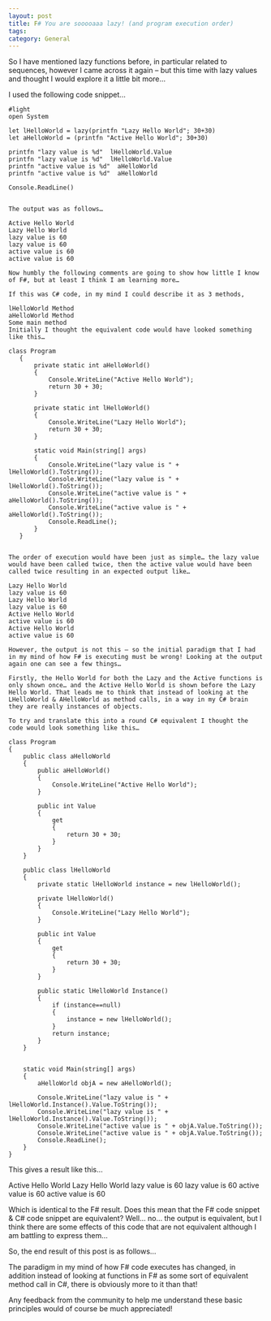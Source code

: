 ```yaml
---
layout: post
title: F# You are sooooaaa lazy! (and program execution order)
tags: 
category: General
---
```

So I have mentioned lazy functions before, in particular related to sequences, however I came across it again – but this time with lazy values and thought I would explore it a little bit more…

I used the following code snippet…

~~~
#light
open System

let lHelloWorld = lazy(printfn "Lazy Hello World"; 30+30)
let aHelloWorld = (printfn "Active Hello World"; 30+30)

printfn "lazy value is %d"  lHelloWorld.Value 
printfn "lazy value is %d"  lHelloWorld.Value
printfn "active value is %d"  aHelloWorld
printfn "active value is %d"  aHelloWorld

Console.ReadLine()
 

The output was as follows…

Active Hello World 
Lazy Hello World 
lazy value is 60 
lazy value is 60 
active value is 60 
active value is 60

Now humbly the following comments are going to show how little I know of F#, but at least I think I am learning more…

If this was C# code, in my mind I could describe it as 3 methods,

lHelloWorld Method
aHelloWorld Method
Some main method
Initially I thought the equivalent code would have looked something like this…

class Program
   {
       private static int aHelloWorld()
       {
           Console.WriteLine("Active Hello World");
           return 30 + 30;
       }

       private static int lHelloWorld()
       {
           Console.WriteLine("Lazy Hello World");
           return 30 + 30;
       }

       static void Main(string[] args)
       {
           Console.WriteLine("lazy value is " + lHelloWorld().ToString());
           Console.WriteLine("lazy value is " + lHelloWorld().ToString());
           Console.WriteLine("active value is " + aHelloWorld().ToString());
           Console.WriteLine("active value is " + aHelloWorld().ToString());
           Console.ReadLine();
       }
   }
 

The order of execution would have been just as simple… the lazy value would have been called twice, then the active value would have been called twice resulting in an expected output like…

Lazy Hello World 
lazy value is 60 
Lazy Hello World 
lazy value is 60 
Active Hello World 
active value is 60 
Active Hello World 
active value is 60 

However, the output is not this – so the initial paradigm that I had in my mind of how F# is executing must be wrong! Looking at the output again one can see a few things…

Firstly, the Hello World for both the Lazy and the Active functions is only shown once… and the Active Hello World is shown before the Lazy Hello World. That leads me to think that instead of looking at the LHelloWorld & AHelloWorld as method calls, in a way in my C# brain they are really instances of objects.

To try and translate this into a round C# equivalent I thought the code would look something like this…

class Program
{
    public class aHelloWorld
    {
        public aHelloWorld()
        {
            Console.WriteLine("Active Hello World");
        }

        public int Value 
        {
            get
            {
                return 30 + 30;
            }
        }
    }

    public class lHelloWorld
    {
        private static lHelloWorld instance = new lHelloWorld();

        private lHelloWorld()
        {                
            Console.WriteLine("Lazy Hello World");
        }

        public int Value
        {
            get
            {
                return 30 + 30;
            }
        }

        public static lHelloWorld Instance()
        {
            if (instance==null) 
            {
                instance = new lHelloWorld();
            }
            return instance;
        }
    }


    static void Main(string[] args)
    {
        aHelloWorld objA = new aHelloWorld();            

        Console.WriteLine("lazy value is " + lHelloWorld.Instance().Value.ToString());
        Console.WriteLine("lazy value is " + lHelloWorld.Instance().Value.ToString());
        Console.WriteLine("active value is " + objA.Value.ToString());
        Console.WriteLine("active value is " + objA.Value.ToString());
        Console.ReadLine();
    }
}
~~~

This gives a result like this…

Active Hello World 
Lazy Hello World 
lazy value is 60 
lazy value is 60 
active value is 60 
active value is 60

Which is identical to the F# result. Does this mean that the F# code snippet & C# code snippet are equivalent? Well… no… the output is equivalent, but I think there are some effects of this code that are not equivalent although I am battling to express them…

So, the end result of this post is as follows…

The paradigm in my mind of how F# code executes has changed, in addition instead of looking at functions in F# as some sort of equivalent method call in C#, there is obviously more to it than that!

Any feedback from the community to help me understand these basic principles would of course be much appreciated!
